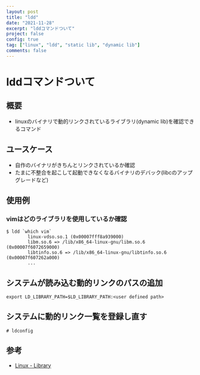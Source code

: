 ```yaml
---
layout: post
title: "ldd"
date: "2021-11-28"
excerpt: "lddコマンドついて"
project: false
config: true
tag: ["linux", "ldd", "static lib", "dynamic lib"]
comments: false
---
```


# lddコマンドついて

## 概要
 - linuxのバイナリで動的リンクされているライブラリ(dynamic lib)を確認できるコマンド

## ユースケース
 - 自作のバイナリがきちんとリンクされているか確認
 - たまに不整合を起こして起動できなくなるバイナリのデバック(libcのアップグレードなど)

## 使用例

### vimはどのライブラリを使用しているか確認

```console
$ ldd `which vim`
        linux-vdso.so.1 (0x00007fff8a939000)
        libm.so.6 => /lib/x86_64-linux-gnu/libm.so.6 (0x00007f6072659000)
        libtinfo.so.6 => /lib/x86_64-linux-gnu/libtinfo.so.6 (0x00007f607262a000)
		...
```

## システムが読み込む動的リンクのパスの追加

```console
export LD_LIBRARY_PATH=$LD_LIBRARY_PATH:<user defined path>
```

## システムに動的リンク一覧を登録し直す

```console
# ldconfig
```

## 参考
 - [Linux - Library](https://www.infraeye.com/study/linuxz6.html)
